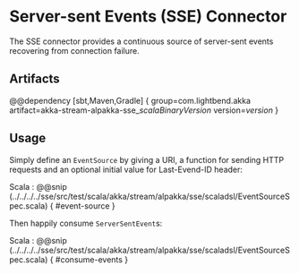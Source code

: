 # Server-sent Events (SSE) Connector

The SSE connector provides a continuous source of server-sent events recovering from connection failure.

## Artifacts

@@dependency [sbt,Maven,Gradle] {
  group=com.lightbend.akka
  artifact=akka-stream-alpakka-sse_$scalaBinaryVersion$
  version=$version$
}

## Usage

Simply define an `EventSource` by giving a URI, a function for sending HTTP requests and an optional initial value for Last-Evend-ID header:  

Scala
: @@snip (../../../../sse/src/test/scala/akka/stream/alpakka/sse/scaladsl/EventSourceSpec.scala) { #event-source }

Then happily consume `ServerSentEvent`s:

Scala
: @@snip (../../../../sse/src/test/scala/akka/stream/alpakka/sse/scaladsl/EventSourceSpec.scala) { #consume-events }
